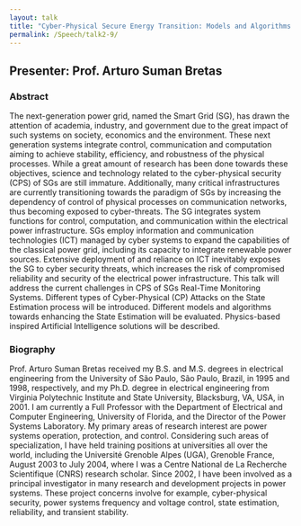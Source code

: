 ```yaml
---
layout: talk
title: "Cyber-Physical Secure Energy Transition: Models and Algorithms for a Resilient Power System Operation"
permalink: /Speech/talk2-9/
---
```


<div class="talk-container">
    <div class="talk-header">
        <h2>Presenter: Prof. Arturo Suman Bretas</h2>
    </div>
    <h3>Abstract</h3>
    <p>
    The next-generation power grid, named the Smart Grid (SG), has drawn the attention of academia, industry, and government due to the great impact of such systems on society, economics and the environment. These next generation systems integrate control, communication and computation aiming to achieve stability, efficiency, and robustness of the physical processes. While a great amount of research has been done towards these objectives, science and technology related to the cyber-physical security (CPS) of SGs are still immature. Additionally, many critical infrastructures are currently transitioning towards the paradigm of SGs by increasing the dependency of control of physical processes on communication networks, thus becoming exposed to cyber-threats. The SG integrates system functions for control, computation, and communication within the electrical power infrastructure. SGs employ information and communication technologies (ICT) managed by cyber systems to expand the capabilities of the classical power grid, including its capacity to integrate renewable power sources. Extensive deployment of and reliance on ICT inevitably exposes the SG to cyber security threats, which increases the risk of compromised reliability and security of the electrical power infrastructure. This talk will address the current challenges in CPS of SGs Real-Time Monitoring Systems. Different types of Cyber-Physical (CP) Attacks on the State Estimation process will be introduced. Different models and algorithms towards enhancing the State Estimation will be evaluated. Physics-based inspired Artificial Intelligence solutions will be described.
    </p>
    <h3>Biography</h3>
    <p>
    Prof. Arturo Suman Bretas received my B.S. and M.S. degrees in electrical engineering from the University of São Paulo, São Paulo, Brazil, in 1995 and 1998, respectively, and my Ph.D. degree in electrical engineering from Virginia Polytechnic Institute and State University, Blacksburg, VA, USA, in 2001. I am currently a Full Professor with the Department of Electrical and Computer Engineering, University of Florida, and the Director of the Power Systems Laboratory. My primary areas of research interest are power systems operation, protection, and control. Considering such areas of specialization, I have held training positions at universities all over the world, including the Université Grenoble Alpes (UGA), Grenoble France, August 2003 to July 2004, where I was a Centre National de La Recherche Scientifique (CNRS) research scholar. Since 2002, I have been involved as a principal investigator in many research and development projects in power systems. These project concerns involve for example, cyber-physical security, power systems frequency and voltage control, state estimation, reliability, and transient stability.
    </p>
</div>
